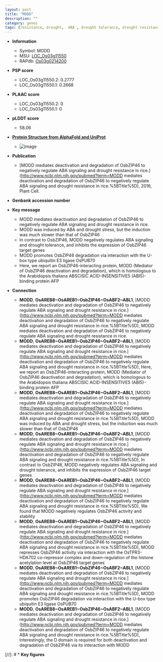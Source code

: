 ```yaml
---
layout: post
title: "MODD"
description: ""
category: genes
tags: [resistance, drought,  ABA , drought tolerance, drought resistance, Ubiquitin, ABA, drought stress, abscisic acid, ubiquitin E3 ligase]
---
```


* **Information**  
    + Symbol: MODD  
    + MSU: [LOC_Os03g11550](http://rice.plantbiology.msu.edu/cgi-bin/ORF_infopage.cgi?orf=LOC_Os03g11550)  
    + RAPdb: [Os03g0214200](http://rapdb.dna.affrc.go.jp/viewer/gbrowse_details/irgsp1?name=Os03g0214200)  

* **PSP score**  
    + LOC_Os03g11550.2: 0.2777 
    + LOC_Os03g11550.1: 0.2668 

* **PLAAC score**  
    + LOC_Os03g11550.2: 0 
    + LOC_Os03g11550.1: 0 

* **pLDDT score**
    + 58.06

* **[Protein Structure from AlphaFold and UniProt](https://www.uniprot.org/uniprotkb/Q10Q07/entry#structure)**
    + ![image](https://ricepsp.github.io/images/Q1/AF-Q10Q07-F1.png)

* **Publication**  
    + [MODD mediates deactivation and degradation of OsbZIP46 to negatively regulate ABA signaling and drought resistance in rice.](http://www.ncbi.nlm.nih.gov/pubmed?term=MODD mediates deactivation and degradation of OsbZIP46 to negatively regulate ABA signaling and drought resistance in rice.%5BTitle%5D), 2016, Plant Cell.

* **Genbank accession number**  

* **Key message**  
    + MODD mediates deactivation and degradation of OsbZIP46 to negatively regulate ABA signaling and drought resistance in rice.
    + MODD was induced by ABA and drought stress, but the induction was much slower than that of OsbZIP46
    + In contrast to OsbZIP46, MODD negatively regulates ABA signaling and drought tolerance, and inhibits the expression of OsbZIP46 target genes
    + MODD promotes OsbZIP46 degradation via interaction with the U-box type ubiquitin E3 ligase OsPUB70
    + Here, we report an OsbZIP46-interacting protein, MODD (Mediator of OsbZIP46 deactivation and degradation), which is homologous to the Arabidopsis thaliana ABSCISIC ACID-INSENSITIVE5 (ABI5)-binding protein AFP

* **Connection**  
    + __MODD__, __OsAREB8~OsAREB1~OsbZIP46~OsABF2~ABL1__, [MODD mediates deactivation and degradation of OsbZIP46 to negatively regulate ABA signaling and drought resistance in rice.](http://www.ncbi.nlm.nih.gov/pubmed?term=MODD mediates deactivation and degradation of OsbZIP46 to negatively regulate ABA signaling and drought resistance in rice.%5BTitle%5D), MODD mediates deactivation and degradation of OsbZIP46 to negatively regulate ABA signaling and drought resistance in rice.
    + __MODD__, __OsAREB8~OsAREB1~OsbZIP46~OsABF2~ABL1__, [MODD mediates deactivation and degradation of OsbZIP46 to negatively regulate ABA signaling and drought resistance in rice.](http://www.ncbi.nlm.nih.gov/pubmed?term=MODD mediates deactivation and degradation of OsbZIP46 to negatively regulate ABA signaling and drought resistance in rice.%5BTitle%5D), Here, we report an OsbZIP46-interacting protein, MODD (Mediator of OsbZIP46 deactivation and degradation), which is homologous to the Arabidopsis thaliana ABSCISIC ACID-INSENSITIVE5 (ABI5)-binding protein AFP
    + __MODD__, __OsAREB8~OsAREB1~OsbZIP46~OsABF2~ABL1__, [MODD mediates deactivation and degradation of OsbZIP46 to negatively regulate ABA signaling and drought resistance in rice.](http://www.ncbi.nlm.nih.gov/pubmed?term=MODD mediates deactivation and degradation of OsbZIP46 to negatively regulate ABA signaling and drought resistance in rice.%5BTitle%5D), MODD was induced by ABA and drought stress, but the induction was much slower than that of OsbZIP46
    + __MODD__, __OsAREB8~OsAREB1~OsbZIP46~OsABF2~ABL1__, [MODD mediates deactivation and degradation of OsbZIP46 to negatively regulate ABA signaling and drought resistance in rice.](http://www.ncbi.nlm.nih.gov/pubmed?term=MODD mediates deactivation and degradation of OsbZIP46 to negatively regulate ABA signaling and drought resistance in rice.%5BTitle%5D), In contrast to OsbZIP46, MODD negatively regulates ABA signaling and drought tolerance, and inhibits the expression of OsbZIP46 target genes
    + __MODD__, __OsAREB8~OsAREB1~OsbZIP46~OsABF2~ABL1__, [MODD mediates deactivation and degradation of OsbZIP46 to negatively regulate ABA signaling and drought resistance in rice.](http://www.ncbi.nlm.nih.gov/pubmed?term=MODD mediates deactivation and degradation of OsbZIP46 to negatively regulate ABA signaling and drought resistance in rice.%5BTitle%5D), We found that MODD negatively regulates OsbZIP46 activity and stability
    + __MODD__, __OsAREB8~OsAREB1~OsbZIP46~OsABF2~ABL1__, [MODD mediates deactivation and degradation of OsbZIP46 to negatively regulate ABA signaling and drought resistance in rice.](http://www.ncbi.nlm.nih.gov/pubmed?term=MODD mediates deactivation and degradation of OsbZIP46 to negatively regulate ABA signaling and drought resistance in rice.%5BTitle%5D), MODD represses OsbZIP46 activity via interaction with the OsTPR3-HDA702 co-repressor complex and down-regulation of the histone acetylation level at OsbZIP46 target genes
    + __MODD__, __OsAREB8~OsAREB1~OsbZIP46~OsABF2~ABL1__, [MODD mediates deactivation and degradation of OsbZIP46 to negatively regulate ABA signaling and drought resistance in rice.](http://www.ncbi.nlm.nih.gov/pubmed?term=MODD mediates deactivation and degradation of OsbZIP46 to negatively regulate ABA signaling and drought resistance in rice.%5BTitle%5D), MODD promotes OsbZIP46 degradation via interaction with the U-box type ubiquitin E3 ligase OsPUB70
    + __MODD__, __OsAREB8~OsAREB1~OsbZIP46~OsABF2~ABL1__, [MODD mediates deactivation and degradation of OsbZIP46 to negatively regulate ABA signaling and drought resistance in rice.](http://www.ncbi.nlm.nih.gov/pubmed?term=MODD mediates deactivation and degradation of OsbZIP46 to negatively regulate ABA signaling and drought resistance in rice.%5BTitle%5D), Interestingly, the D domain is required for both deactivation and degradation of OsbZIP46 via its interaction with MODD

[//]: # * **Key figures**  


